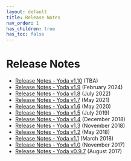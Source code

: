 ```yaml
---
layout: default
title: Release Notes
nav_order: 1
has_children: true
has_toc: false
---
```

# Release Notes
- [Release Notes - Yoda v1.10](release-1.10.md) (TBA)
- [Release Notes - Yoda v1.9](release-1.9.md) (February 2024)
- [Release Notes - Yoda v1.8](release-1.8.md) (July 2022)
- [Release Notes - Yoda v1.7](release-1.7.md) (May 2021)
- [Release Notes - Yoda v1.6](release-1.6.md) (May 2020)
- [Release Notes - Yoda v1.5](release-1.5.md) (July 2019)
- [Release Notes - Yoda v1.4](release-1.4.md) (December 2018)
- [Release Notes - Yoda v1.3](release-1.3.md) (November 2018)
- [Release Notes - Yoda v1.2](release-1.2.md) (May 2018)
- [Release Notes - Yoda v1.1](release-1.1.md) (March 2018)
- [Release Notes - Yoda v1.0](release-1.0.md) (November 2017)
- [Release Notes - Yoda v0.9.7](release-0.9.7.md) (August 2017)
